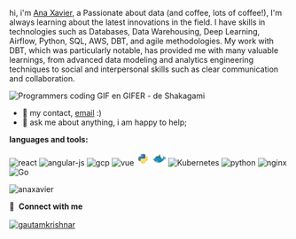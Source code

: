 hi, i'm [Ana Xavier](https://www.linkedin.com/in/anaxavier-tech/), a Passionate about data (and coffee, lots of coffee!), I'm always learning about the latest innovations in the field. I have skills in technologies such as Databases, Data Warehousing, Deep Learning, Airflow, Python, SQL, AWS, DBT, and agile methodologies. My work with DBT, which was particularly notable, has provided me with many valuable learnings, from advanced data modeling and analytics engineering techniques to social and interpersonal skills such as clear communication and collaboration.


  <img src="https://i.gifer.com/5eKX.gif" jsaction="VQAsE" class="sFlh5c pT0Scc iPVvYb" style="max-width: 800px; height: 349px; margin: 0px; width: 465px;" alt="Programmers coding GIF en GIFER - de Shakagami" jsname="kn3ccd" />
  
- 💼 my contact, [email](mailto:anaxavier.tech@gmail.com) :)
- 💬 ask me about anything, i am happy to help;

**languages and tools:**  

<p align="left">
<img src="https://cdn.iconscout.com/icon/free/png-256/free-aws-1869025-1583149.png" alt="react" width="25" height="25" />
<img src="https://seeklogo.com/images/D/dbt-logo-500AB0BAA7-seeklogo.com.png" alt="angular-js" width="25" height="25" />
<img src="https://www.vectorlogo.zone/logos/google_cloud/google_cloud-icon.svg" alt="gcp" width="25" height="25" />
<img src="https://assets.reviews.omr.com/nwmjnuuj5trdi41if3vf792w0dq8" alt="vue" width="25" height="25" />
<img src="https://raw.githubusercontent.com/github/explore/80688e429a7d4ef2fca1e82350fe8e3517d3494d/topics/python/python.png" alt="bootstrap" width="25" height="25" />
<img src="https://raw.githubusercontent.com/devicons/devicon/master/icons/docker/docker-original.svg" alt="Docker" width="25" height="25" />
<img src="https://www.vectorlogo.zone/logos/kubernetes/kubernetes-icon.svg" alt="Kubernetes" width="25" height="25" />
<img src="https://upload.wikimedia.org/wikipedia/commons/thumb/c/cf/New_Power_BI_Logo.svg/2048px-New_Power_BI_Logo.svg.png" alt="python" width="25" height="25" />
<img src="https://cdn.icon-icons.com/icons2/2699/PNG/512/metabase_logo_icon_170959.png" alt="nginx" width="25" height="25" />
<img src="https://airflow.apache.org/docs/apache-airflow/2.3.2/_images/pin_large.png" alt="Go" width="25" height="25" />
</p>
<img src="https://github-readme-stats.vercel.app/api?username=anaxavier&show_icons=true&theme=gotham" alt="anaxavier" />



🔗 &nbsp;**Connect with me**
<p align="left">
<a href="https://www.linkedin.com/in/anaxavier-tech" target="blank"><img align="center" src="https://raw.githubusercontent.com/rahuldkjain/github-profile-readme-generator/master/src/images/icons/Social/linked-in-alt.svg" alt="gautamkrishnar" height="30" width="40" /></a>

<!--END_SECTION:waka-->







